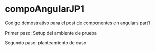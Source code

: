 # compoAngularJP1
Codigo demostrativo para el post de componentes en angulars part1

Primer paso: Setup del ambiente de prueba

Segundo paso: planteamiento de caso
